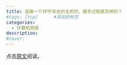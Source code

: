 ```yaml
---
title: 连接一个IP不存在的主机时，握手过程是怎样的？
#tags: [tcp]      #添加的标签
categories: 
  - 计算机网络
description: 
#cover: 
---
```




点击[原文](https://mp.weixin.qq.com/s?__biz=Mzg5NDY2MDk4Mw==&mid=2247486434&idx=1&sn=922aec281a8b41d215e620a57068b145&source=41#wechat_redirect)阅读。

